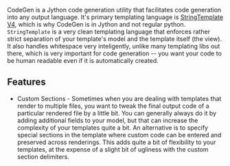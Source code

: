 CodeGen is a Jython code generation utility that facilitates code generation
into any output language.  It's primary templating language is [StringTemplate
V4](http://www.stringtemplate.org/), which is why CodeGen is in Jython and not
regular python.  `StringTemplate` is a very clean templating language that
enforces rather strict separation of your template's model and the template
itself (the view).  It also handles whitespace very inteligently, unlike many
templating libs out there, which is very important for code generation -- you
want your code to be human readable even if it is automatically created.  

Features
--------
* Custom Sections - Sometimes when you are dealing with templates that render to
  multiple files, you want to tweak the final output code of a particular
  rendered file by a little bit.  You can generally always do it by adding
  additional fields to your model, but that can increase the complexity of your
  templates quite a bit.  An alternative is to specify special sections in the
  template where custom code can be entered and preserved across renderings.
  This adds quite a bit of flexibility to your templates, at the expense of a
  slight bit of ugliness with the custom section delimiters. 
